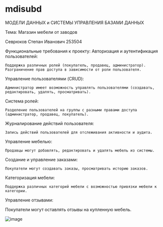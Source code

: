 # mdisubd
МОДЕЛИ ДАННЫХ и СИСТЕМЫ УПРАВЛЕНИЯ БАЗАМИ ДАННЫХ

Тема: Магазин мебели от заводов

Севрюков Степан Иванович 253504 

Функциональные требования к проекту:
  Авторизация и аутентификация пользователей:

    Поддержка различных ролей (покупатель, продавец, администратор).
    Разграничение прав доступа в зависимости от роли пользователя.
  Управление пользователями (CRUD):

    Администратор имеет возможность управлять пользователями (создавать, редактировать, удалять, просматривать).
  Система ролей:

    Разделение пользователей на группы с разными правами доступа (администратор, продавец, покупатель).
  Журналирование действий пользователя:

    Запись действий пользователей для отслеживания активности и аудита.
  Управление мебелью:

    Продавцы могут добавлять, редактировать и удалять мебель из системы.
  Создание и управление заказами:

    Покупатели могут создавать заказы, просматривать историю заказов.
  Категоризация мебели:

    Поддержка различных категорий мебели с возможностью привязки мебели к категории.
  Управление отзывами:

Покупатели могут оставлять отзывы на купленную мебель.

![image](https://github.com/user-attachments/assets/572c4fb4-2abc-4985-a5f1-226fdd5f5924)
